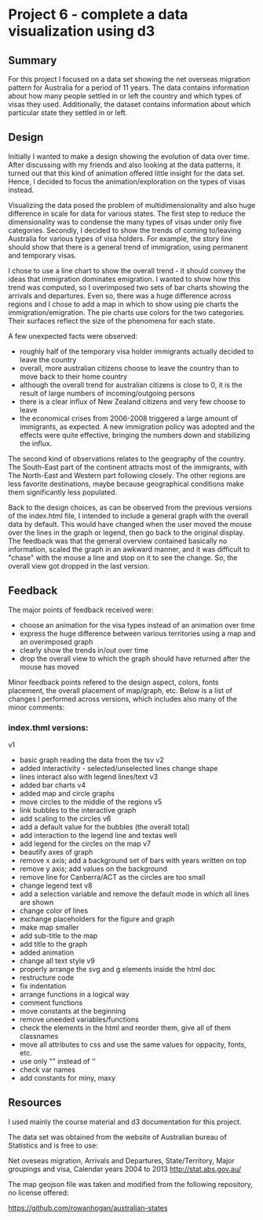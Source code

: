 # Project 6 - complete a data visualization using d3

## Summary 

For this project I focused on a data set showing the net overseas migration pattern for Australia for a period of 11 years. The data contains information about how many people settled in or left the country and which types of visas they used. Additionally, the dataset contains information about which particular state they settled in or left.

## Design 

Initially I wanted to make a design showing the evolution of data over time. After discussing with my friends and also looking at the data patterns, it turned out that this kind of animation offered little insight for the data set. Hence, I decided to focus the animation/exploration on the types of visas instead.

Visualizing the data posed the problem of multidimensionality and also huge difference in scale for data for various states. The first step to reduce the dimensionality was to condense the many types of visas under only five categories. Secondly, I decided to show the trends of coming to/leaving Australia for various types of visa holders. For example, the story line should show that there is a general trend of immigration, using permanent and temporary visas. 

I chose to use a line chart to show the overall trend - it should convey the ideas that immigration dominates emigration. I wanted to show how this trend was computed, so I overimposed two sets of bar charts showing the arrivals and departures. Even so, there was a huge difference across regions and I chose to add a map in which to show using pie charts the immigration/emigration. The pie charts use colors for the two categories. Their surfaces reflect the size of the phenomena for each state.

A few unexpected facts were observed:
- roughly half of the temporary visa holder immigrants actually decided to leave the country
- overall, more australian citizens choose to leave the country than to move back to their home country
- although the overall trend for australian citizens is close to 0, it is the result of large numbers of incoming/outgoing persons
- there is a clear influx of New Zealand citizens and very few choose to leave
- the economical crises from 2006-2008 triggered a large amount of immigrants, as expected. A new immigration policy was adopted and the effects were quite effective, bringing the numbers down and stabilizing the influx.

The second kind of observations relates to the geography of the country. The South-East part of the continent attracts most of the immigrants, with The North-East and Western part following closely. The other regions are less favorite destinations, maybe because geographical conditions make them significantly less populated.

Back to the design choices, as can be observed from the previous versions of the index.html file, I intended to include a general graph with the overall data by default. This would have changed when the user moved the mouse over the lines in the graph or legend, then go back to the original display. The feedback was that the general overview contained basically no information, scaled the graph in an awkward manner, and it was difficult to "chase" with the mouse a line and stop on it to see the change. So, the overall view got dropped in the last version.

## Feedback 

The major points of feedback received were:
- choose an animation for the visa types instead of an animation over time
- express the huge difference between various territories using a map and an overimposed graph
- clearly show the trends in/out over time
- drop the overall view to which the graph should have returned after the mouse has moved

Minor feedback points refered to the design aspect, colors, fonts placement, the overall placement of map/graph, etc. Below is a list of changes I performed across versions, which includes also many of the minor comments:

### index.thml versions:

v1 
  - basic graph reading the data from the tsv
v2 
  - added interactivity - selected/unselected lines change shape
  - lines interact also with legend lines/text
v3
  - added bar charts
v4
  - added map and circle graphs
  - move circles to the middle of the regions
v5 
  - link bubbles to the interactive graph
  - add scaling to the circles
v6 
  - add a default value for the bubbles (the overall total)
  - add interaction to the legend line and textas well
  - add legend for the circles on the map
v7
  - beautify axes of graph
  - remove x axis; add a background set of bars with years written on top
  - remove y axis; add values on the background 
  - remove line for Canberra/ACT as the circles are too small
  - change legend text
v8
  - add a selection variable and remove the default mode in which all lines are shown
  - change color of lines
  - exchange placeholders for the figure and graph
  - make map smaller
  - add sub-title to the map
  - add title to the graph
  - added animation
  - change all text style
v9
  - properly arrange the svg and g elements inside the html doc
  - restructure code
  - fix indentation
  - arrange functions in a logical way
  - comment functions
  - move constants at the beginning
  - remove uneeded variables/functions
  - check the elements in the html and reorder them, give all of them classnames
  - move all attributes to css and use the same values for oppacity, fonts, etc.
  - use only "" instead of  ''
  - check var names
  - add constants for miny, maxy

## Resources 

I used mainly the course material and d3 documentation for this project. 

The data set was obtained from the website of Australian bureau of Statistics and is free to use:

Net oveseas migration, Arrivals and Departures, State/Territory, Major groupings and visa, Calendar years 2004 to 2013
http://stat.abs.gov.au/

The map geojson file was taken and modified from the following repository, no license offered:

https://github.com/rowanhogan/australian-states
